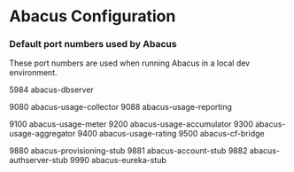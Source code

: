 Abacus Configuration
===

### Default port numbers used by Abacus

These port numbers are used when running Abacus in a local dev environment.

5984 abacus-dbserver

9080 abacus-usage-collector
9088 abacus-usage-reporting

9100 abacus-usage-meter
9200 abacus-usage-accumulator
9300 abacus-usage-aggregator
9400 abacus-usage-rating
9500 abacus-cf-bridge

9880 abacus-provisioning-stub
9881 abacus-account-stub
9882 abacus-authserver-stub
9990 abacus-eureka-stub

